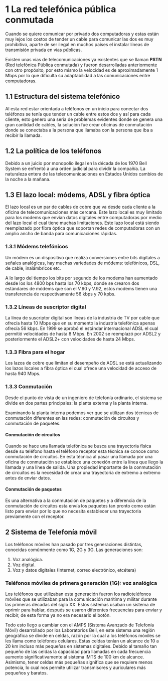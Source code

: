 # 1 La red telefónica pública conmutada
Cuando se quiere comunicar por privado dos computadoras y estas están muy lejos los costos de tender un cable para comunicar las dos es muy prohibitivo, aparte de ser ilegal en muchos países el instalar líneas de transmisión privada en vías públicas. 

Existen unas vías de telecomunicaciones ya existentes que se llaman **PSTN** (Red telefónica Pública conmutada) y fueron desarrolladas anteriormente con otro propósito, por esto mismo la velocidad es de aproximadamente 1 Mbps por lo que dificulta su adaptabilidad a las comunicaciones entre computadoras. 

## 1.1 Estructura del sistema telefónico
Al esta red estar orientada a teléfonos en un inicio para conectar dos teléfonos se tenía que tender un cable entre estos dos y así para cada cliente, esto genero una seria de problemas evidentes donde se genera una gran cantidad de cables, la solución fue crear oficinas de conmutación donde se conectaba a la persona que llamaba con la persona que iba a recibir la llamada.

## 1.2 La política de los teléfonos
Debido a un juicio por monopolio ilegal en la década de los 1970 Bell System se enfrentó a una orden judicial para dividir la compañía. La naturaleza entera de las telecomunicaciones en Estados Unidos cambios de la noche a la mañana.

## 1.3 El lazo local: módems, ADSL y fibra óptica
El lazo local es un par de cables de cobre que va desde cada cliente a la oficina de telecomunicaciones más cercana. Este lazo local es muy limitado para los modems que envían datos digitales entre computadoras por medio del lazo local el cual tiene muchas limitaciones. Este lazo local está siendo reemplazado por fibra óptica que soportan redes de computadoras con un amplio ancho de banda para comunicaciones rápidas.

### 1.3.1 Módems telefónicos
Un módem es un dispositivo que realiza conversiones entre bits digitales a señales analógicas, hay muchas variedades de módems: telefónicos, DSL, de cable, inalámbricos etc.

A lo largo del tiempo los bits por segundo de los modems han aumentado desde los los 4800 bps hasta los 70 kbps, donde se crearon dos estándares de módems que son el V.90 y V.92, estos modems tienen una transferencia de respectivamente 56 kbps y 70 kpbs.

### 1.3.2 Líneas de suscriptor digital
La línea de suscriptor digital son líneas de la industria de TV por cable que ofrecía hasta 10 Mbps que en su momento la industria telefónica apenas ofrecía 56 kbps. En 1999 se aprobó el estándar internacional ADSL el cual permitió velocidades de hasta 8 Mbps. En 2002 se reemplazó por ADSL2 y posteriormente el ADSL2+ con velocidades de hasta 24 Mbps.

### 1.3.3 Fibra para el hogar
Los lazos de cobre que limitan el desempeño de ADSL se está actualizando los lazos locales a fibra óptica el cual ofrece una velocidad de acceso de hasta 940 Mbps.

### 1.3.3 Conmutación
Desde el punto de vista de un ingeniero de telefonía ordinario, el sistema se divide en dos partes principales: la planta externa y la planta interna.

Examinando la planta interna podemos ver que se utilizan dos técnicas de conmutación diferentes en las redes: conmutación de circuitos y conmutación de paquetes.

#### Conmutación de circuitos
Cuando se hace una llamada telefónica se busca una trayectoria física desde su teléfono hasta el teléfono receptor esta técnica se conoce como conmutación de circuitos. En esta técnica al pasar una llamada por una oficina de conmutación se establece una conexión entre la línea que llego la llamada y una línea de salida. Una propiedad importante de la conmutación de circuitos es la necesidad de crear una trayectoria de extremo a extremo antes de enviar datos.
#### Conmutación de paquetes
Es una alternativa a la conmutación de paquetes y a diferencia de la conmutación de circuitos esta envía los paquetes tan pronto como están listo para enviar por lo que no necesita establecer una trayectoria previamente con el receptor.

## 2 Sistema de Telefonía móvil
Los teléfonos móviles han pasado por tres generaciones distintas,
conocidas comúnmente como 1G, 2G y 3G. Las generaciones son:
1. Voz analógica.
2. Voz digital.
3. Voz y datos digitales (Internet, correo electrónico, etcétera)

### Teléfonos móviles de primera generación (1G): voz analógica
Los teléfonos que utilizaban esta generación fueron los radioteléfonos móviles que se utilizaban para la comunicación marítima y militar durante las primeras décadas del siglo XX. Estos sistemas usaban un sistema de oprimir para hablar, después se usaron diferentes frecuencias para enviar y recibir, de esta forma ya no era necesario el botón.

Todo esto llego a cambiar con el AMPS (Sistema Avanzado de Telefonía Móvil) desarrollado por los Laboratorios Bell, en este sistema una región geográfica se divide en celdas, razón por la cual a los teléfonos móviles se les llama como teléfonos celulares. Estas celdas tenían un alcance de 10 a 20 km incluso más pequeñas en sistemas digitales. Debido al tamaño tan pequeño de las celdas la capacidad para llamadas en cada frecuencia aumento significativamente al sistema IMTS de 100 km de alcance. Asimismo, tener celdas más pequeñas significa que se requiere menos potencia, lo cual nos permite utilizar transmisores y auriculares más pequeños y baratos.